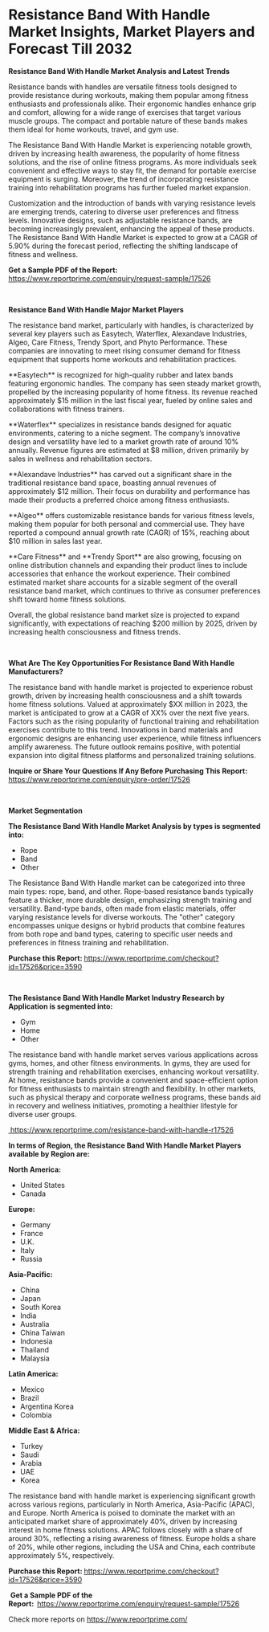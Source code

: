 <p><h1>Resistance Band With Handle Market Insights, Market Players and Forecast Till 2032</h1></p><p><strong>Resistance Band With Handle Market Analysis and Latest Trends</strong></p>
<p><p>Resistance bands with handles are versatile fitness tools designed to provide resistance during workouts, making them popular among fitness enthusiasts and professionals alike. Their ergonomic handles enhance grip and comfort, allowing for a wide range of exercises that target various muscle groups. The compact and portable nature of these bands makes them ideal for home workouts, travel, and gym use.</p><p>The Resistance Band With Handle Market is experiencing notable growth, driven by increasing health awareness, the popularity of home fitness solutions, and the rise of online fitness programs. As more individuals seek convenient and effective ways to stay fit, the demand for portable exercise equipment is surging. Moreover, the trend of incorporating resistance training into rehabilitation programs has further fueled market expansion. </p><p>Customization and the introduction of bands with varying resistance levels are emerging trends, catering to diverse user preferences and fitness levels. Innovative designs, such as adjustable resistance bands, are becoming increasingly prevalent, enhancing the appeal of these products. The Resistance Band With Handle Market is expected to grow at a CAGR of 5.90% during the forecast period, reflecting the shifting landscape of fitness and wellness.</p></p>
<p><strong>Get a Sample PDF of the Report:&nbsp;</strong> <a href="https://www.reportprime.com/enquiry/request-sample/17526?utm_campaign=3022&utm_medium=2&utm_source=Github&utm_content=ia&utm_term=18032025&utm_id=resistance-band-with-handle">https://www.reportprime.com/enquiry/request-sample/17526</a></p>
<p>&nbsp;</p>
<p><strong>Resistance Band With Handle Major Market Players</strong></p>
<p><p>The resistance band market, particularly with handles, is characterized by several key players such as Easytech, Waterflex, Alexandave Industries, Algeo, Care Fitness, Trendy Sport, and Phyto Performance. These companies are innovating to meet rising consumer demand for fitness equipment that supports home workouts and rehabilitation practices.</p><p>**Easytech** is recognized for high-quality rubber and latex bands featuring ergonomic handles. The company has seen steady market growth, propelled by the increasing popularity of home fitness. Its revenue reached approximately $15 million in the last fiscal year, fueled by online sales and collaborations with fitness trainers.</p><p>**Waterflex** specializes in resistance bands designed for aquatic environments, catering to a niche segment. The company’s innovative design and versatility have led to a market growth rate of around 10% annually. Revenue figures are estimated at $8 million, driven primarily by sales in wellness and rehabilitation sectors.</p><p>**Alexandave Industries** has carved out a significant share in the traditional resistance band space, boasting annual revenues of approximately $12 million. Their focus on durability and performance has made their products a preferred choice among fitness enthusiasts.</p><p>**Algeo** offers customizable resistance bands for various fitness levels, making them popular for both personal and commercial use. They have reported a compound annual growth rate (CAGR) of 15%, reaching about $10 million in sales last year.</p><p>**Care Fitness** and **Trendy Sport** are also growing, focusing on online distribution channels and expanding their product lines to include accessories that enhance the workout experience. Their combined estimated market share accounts for a sizable segment of the overall resistance band market, which continues to thrive as consumer preferences shift toward home fitness solutions.</p><p>Overall, the global resistance band market size is projected to expand significantly, with expectations of reaching $200 million by 2025, driven by increasing health consciousness and fitness trends.</p></p>
<p>&nbsp;</p>
<p><strong>What Are The Key Opportunities For Resistance Band With Handle Manufacturers?</strong></p>
<p><p>The resistance band with handle market is projected to experience robust growth, driven by increasing health consciousness and a shift towards home fitness solutions. Valued at approximately $XX million in 2023, the market is anticipated to grow at a CAGR of XX% over the next five years. Factors such as the rising popularity of functional training and rehabilitation exercises contribute to this trend. Innovations in band materials and ergonomic designs are enhancing user experience, while fitness influencers amplify awareness. The future outlook remains positive, with potential expansion into digital fitness platforms and personalized training solutions.</p></p>
<p><strong>Inquire or Share Your Questions If Any Before Purchasing This Report:</strong> <a href="https://www.reportprime.com/enquiry/pre-order/17526?utm_campaign=3022&utm_medium=2&utm_source=Github&utm_content=ia&utm_term=18032025&utm_id=resistance-band-with-handle">https://www.reportprime.com/enquiry/pre-order/17526</a></p>
<p>&nbsp;</p>
<p><strong>Market Segmentation</strong></p>
<p><strong>The Resistance Band With Handle Market Analysis by types is segmented into:</strong></p>
<p><ul><li>Rope</li><li>Band</li><li>Other</li></ul></p>
<p><p>The Resistance Band With Handle market can be categorized into three main types: rope, band, and other. Rope-based resistance bands typically feature a thicker, more durable design, emphasizing strength training and versatility. Band-type bands, often made from elastic materials, offer varying resistance levels for diverse workouts. The "other" category encompasses unique designs or hybrid products that combine features from both rope and band types, catering to specific user needs and preferences in fitness training and rehabilitation.</p></p>
<p><strong>Purchase this Report:&nbsp;</strong><a href="https://www.reportprime.com/checkout?id=17526&price=3590&utm_campaign=3022&utm_medium=2&utm_source=Github&utm_content=ia&utm_term=18032025&utm_id=resistance-band-with-handle">https://www.reportprime.com/checkout?id=17526&price=3590</a></p>
<p>&nbsp;</p>
<p><strong>The Resistance Band With Handle Market Industry Research by Application is segmented into:</strong></p>
<p><ul><li>Gym</li><li>Home</li><li>Other</li></ul></p>
<p><p>The resistance band with handle market serves various applications across gyms, homes, and other fitness environments. In gyms, they are used for strength training and rehabilitation exercises, enhancing workout versatility. At home, resistance bands provide a convenient and space-efficient option for fitness enthusiasts to maintain strength and flexibility. In other markets, such as physical therapy and corporate wellness programs, these bands aid in recovery and wellness initiatives, promoting a healthier lifestyle for diverse user groups.</p></p>
<p><a href="https://www.reportprime.com/resistance-band-with-handle-r17526?utm_campaign=3022&utm_medium=2&utm_source=Github&utm_content=ia&utm_term=18032025&utm_id=resistance-band-with-handle">&nbsp;https://www.reportprime.com/resistance-band-with-handle-r17526</a></p>
<p><strong>In terms of Region, the Resistance Band With Handle Market Players available by Region are:</strong></p>
<p>
    <p> <strong> North America: </strong>
        <ul>
            <li>United States</li>
            <li>Canada</li>
        </ul>
        </p> 
    <p> <strong> Europe: </strong>
        <ul>
            <li>Germany</li>
            <li>France</li>
            <li>U.K.</li>
            <li>Italy</li>
            <li>Russia</li>
        </ul>
        </p> 
    <p> <strong> Asia-Pacific: </strong>
        <ul>
            <li>China</li>
            <li>Japan</li>
            <li>South Korea</li>
            <li>India</li>
            <li>Australia</li>
            <li>China Taiwan</li>
            <li>Indonesia</li>
            <li>Thailand</li>
            <li>Malaysia</li>
        </ul>
        </p> 
    <p> <strong> Latin America: </strong>
        <ul>
            <li>Mexico</li>
            <li>Brazil</li>
            <li>Argentina Korea</li>
            <li>Colombia</li>
        </ul>
        </p> 
    <p> <strong> Middle East & Africa: </strong>
        <ul>
            <li>Turkey</li>
            <li>Saudi</li>
            <li>Arabia</li>
            <li>UAE</li>
            <li>Korea</li>
        </ul>
    </p>
    </p>
<p><p>The resistance band with handle market is experiencing significant growth across various regions, particularly in North America, Asia-Pacific (APAC), and Europe. North America is poised to dominate the market with an anticipated market share of approximately 40%, driven by increasing interest in home fitness solutions. APAC follows closely with a share of around 30%, reflecting a rising awareness of fitness. Europe holds a share of 20%, while other regions, including the USA and China, each contribute approximately 5%, respectively.</p></p>
<p><strong>Purchase this Report: </strong><a href="https://www.reportprime.com/checkout?id=17526&price=3590&utm_campaign=3022&utm_medium=2&utm_source=Github&utm_content=ia&utm_term=18032025&utm_id=resistance-band-with-handle">https://www.reportprime.com/checkout?id=17526&price=3590</a></p>
<p>&nbsp;<strong>Get a Sample PDF of the Report:&nbsp;&nbsp;</strong><a href="https://www.reportprime.com/enquiry/request-sample/17526?utm_campaign=3022&utm_medium=2&utm_source=Github&utm_content=ia&utm_term=18032025&utm_id=resistance-band-with-handle">https://www.reportprime.com/enquiry/request-sample/17526</a></p>
<p><strong></strong></p>
<p>Check more reports on <a href="https://www.reportprime.com/?utm_campaign=3022&utm_medium=2&utm_source=Github&utm_content=ia&utm_term=18032025&utm_id=resistance-band-with-handle">https://www.reportprime.com/</a></p>